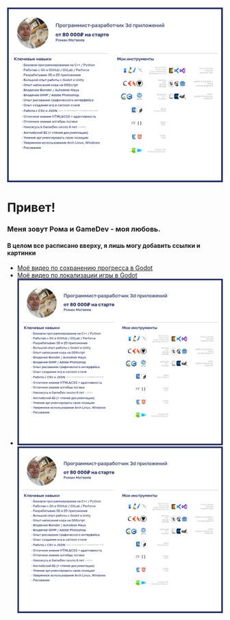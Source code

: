 ![main](main.png "Main")

# Привет!
### Меня зовут Рома и GameDev - моя любовь.

#### В целом все расписано вверху, я лишь могу добавить ссылки и картинки
- [Моё видео по сохранению прогресса в Godot](https://youtu.be/5NgE_IJVtmk)
- [Моё видео по локализации игры в Godot](https://youtu.be/yHgU3tU0Nw0)
- ![main](main.png "Main") ![main](main.png "Main")

